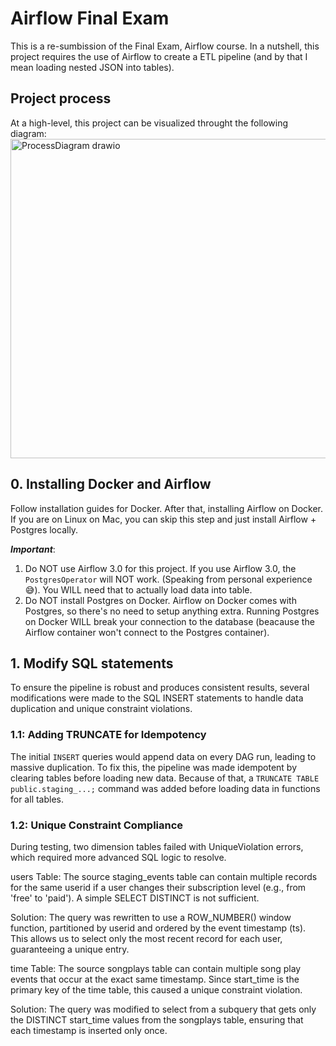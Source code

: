 # Airflow Final Exam
This is a re-sumbission of the Final Exam, Airflow course. In a nutshell, this project requires the use of Airflow to create a ETL pipeline (and by that I mean loading nested JSON into tables). 

## Project process
At a high-level, this project can be visualized throught the following diagram:
<img width="2141" height="511" alt="ProcessDiagram drawio" src="https://github.com/user-attachments/assets/ee0ae6e4-dc4a-49af-b871-86ccf15bc1ec" />

## 0. Installing Docker and Airflow
Follow installation guides for Docker. After that, installing Airflow on Docker. If you are on Linux on Mac, you can skip this step and just install Airflow + Postgres locally. 

***Important***:
1. Do NOT use Airflow 3.0 for this project. If you use Airflow 3.0, the `PostgresOperator` will NOT work. (Speaking from personal experience 😅). You WILL need that to actually load data into table.
2. Do NOT install Postgres on Docker. Airflow on Docker comes with Postgres, so there's no need to setup anything extra. Running Postgres on Docker WILL break your connection to the database (beacause the Airflow container won't connect to the Postgres container). 

## 1. Modify SQL statements
To ensure the pipeline is robust and produces consistent results, several modifications were made to the SQL INSERT statements to handle data duplication and unique constraint violations.

### 1.1: Adding TRUNCATE for Idempotency
The initial `INSERT` queries would append data on every DAG run, leading to massive duplication. To fix this, the pipeline was made idempotent by clearing tables before loading new data. Because of that, a `TRUNCATE TABLE public.staging_...;` command was added before loading data in functions for all tables.

### 1.2: Unique Constraint Compliance
During testing, two dimension tables failed with UniqueViolation errors, which required more advanced SQL logic to resolve.

users Table: The source staging_events table can contain multiple records for the same userid if a user changes their subscription level (e.g., from 'free' to 'paid'). A simple SELECT DISTINCT is not sufficient.

Solution: The query was rewritten to use a ROW_NUMBER() window function, partitioned by userid and ordered by the event timestamp (ts). This allows us to select only the most recent record for each user, guaranteeing a unique entry.

time Table: The source songplays table can contain multiple song play events that occur at the exact same timestamp. Since start_time is the primary key of the time table, this caused a unique constraint violation.

Solution: The query was modified to select from a subquery that gets only the DISTINCT start_time values from the songplays table, ensuring that each timestamp is inserted only once.
